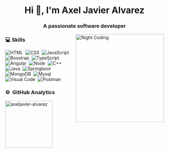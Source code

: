 <h1 align="center">Hi 👋, I'm Axel Javier Alvarez</h1>
<h3 align="center">A passionate software developer</h3>

<img alt="Night Coding" src="https://i.pinimg.com/originals/ed/88/da/ed88da8c757d74f6255717ffc7a78154.gif" width='280' align="right"/>

### 💻 Skills

![HTML](https://img.shields.io/badge/-HTML-2a0505?style=flat&logo=HTML5)&nbsp;
![CSS](https://img.shields.io/badge/-CSS-2a0505?style=flat&logo=CSS3&logoColor=1572B6)&nbsp;
![JavaScript](https://img.shields.io/badge/-JavaScript-2a0505?style=flat&logo=javascript)&nbsp;
![Boostrap](https://img.shields.io/badge/Bootstrap-black%20?logo=bootstrap)&nbsp;
![TypeScript](https://img.shields.io/badge/TypeScript-black%20?logo=typescript)&nbsp;
![Angular](https://img.shields.io/badge/Angular-black%20?logo=angular)&nbsp;
![Node](https://img.shields.io/badge/NodeJs-black%20?logo=nodedotjs)&nbsp;
![C++](https://img.shields.io/badge/C%2B%2B-black%20?logo=cplusplus)&nbsp;
![Java](https://img.shields.io/badge/Java-black)&nbsp;
![Springboot](https://img.shields.io/badge/SpringBoot-black?logo=spring)&nbsp;
![MongoDB](https://img.shields.io/badge/MongoDB-black?logo=mongodb)&nbsp;
![Mysql](https://img.shields.io/badge/MySQL-black?logo=mysql)&nbsp;
![Visual Code](https://img.shields.io/badge/Visual%20Code-black?logo=visualstudiocode)&nbsp;
![Postman](https://img.shields.io/badge/Postman-black?logo=postman)&nbsp;

### ⚙️ &nbsp;GitHub Analytics
  <img src="https://github-readme-stats.vercel.app/api/top-langs?username=axeljavier-alvarez&show_icons=true&locale=en&layout=compact" alt="axeljavier-alvarez"  height="150" alt="languages graph"  />
